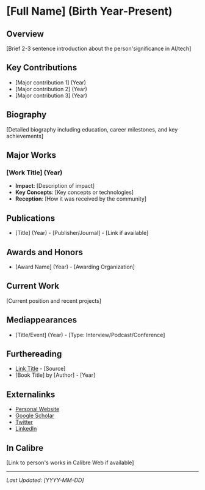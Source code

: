 ﻿# [Full Name] (Birth Year-Present)

## Overview
[Brief 2-3 sentence introduction about the person'significance in AI/tech]

## Key Contributions
- [Major contribution 1] (Year)
- [Major contribution 2] (Year)
- [Major contribution 3] (Year)

## Biography
[Detailed biography including education, career milestones, and key achievements]

## Major Works
### [Work Title] (Year)
- **Impact**: [Description of impact]
- **Key Concepts**: [Key concepts or technologies]
- **Reception**: [How it was received by the community]

## Publications
- [Title] (Year) - [Publisher/Journal] - [Link if available]

## Awards and Honors
- [Award Name] (Year) - [Awarding Organization]

## Current Work
[Current position and recent projects]

## Mediappearances
- [Title/Event] (Year) - [Type: Interview/Podcast/Conference]

## Furthereading
- [Link Title](URL) - [Source]
- [Book Title] by [Author] - [Year]

## Externalinks
- [Personal Website](URL)
- [Google Scholar](URL)
- [Twitter](URL)
- [LinkedIn](URL)

## In Calibre
[Link to person's works in Calibre Web if available]

---
*Last Updated: [YYYY-MM-DD]*
